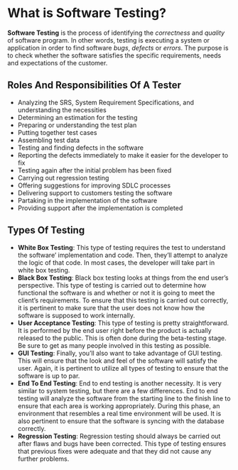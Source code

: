 # What is Software Testing?

**Software Testing** is the process of identifying the *correctness* and *quality* of software program. In other words, testing is executing a system or application in order to find software *bugs*, *defects* or *errors*. The purpose is to check whether the software satisfies the specific requirements, needs and expectations of the customer.

## Roles And Responsibilities Of A Tester
- Analyzing the SRS, System Requirement Specifications, and understanding the necessities
- Determining an estimation for the testing
- Preparing or understanding the test plan
- Putting together test cases
- Assembling test data
- Testing and finding defects in the software
- Reporting the defects immediately to make it easier for the developer to fix
- Testing again after the initial problem has been fixed
- Carrying out regression testing
- Offering suggestions for improving SDLC processes
- Delivering support to customers testing the software
- Partaking in the implementation of the software
- Providing support after the implementation is completed

## Types Of Testing

- **White Box Testing**: This type of testing requires the test to understand the software’ implementation and code. Then, they’ll attempt to analyze the logic of that code. In most cases, the developer will take part in white box testing.
- **Black Box Testing**: Black box testing looks at things from the end user’s perspective. This type of testing is carried out to determine how functional the software is and whether or not it is going to meet the client’s requirements. To ensure that this testing is carried out correctly, it is pertinent to make sure that the user does not know how the software is supposed to work internally.
- **User Acceptance Testing**: This type of testing is pretty straightforward. It is performed by the end user right before the product is actually released to the public. This is often done during the beta-testing stage. Be sure to get as many people involved in this testing as possible.
- **GUI Testing**: Finally, you’ll also want to take advantage of GUI testing. This will ensure that the look and feel of the software will satisfy the user. Again, it is pertinent to utilize all types of testing to ensure that the software is up to par.
- **End To End Testing**: End to end testing is another necessity. It is very similar to system testing, but there are a few differences. End to end testing will analyze the software from the starting line to the finish line to ensure that each area is working appropriately. During this phase, an environment that resembles a real time environment will be used. It is also pertinent to ensure that the software is syncing with the database correctly.
- **Regression Testing**: Regression testing should always be carried out after flaws and bugs have been corrected. This type of testing ensures that previous fixes were adequate and that they did not cause any further problems.